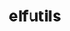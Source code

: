 ---
title: "elfutils"
layout: cache
categories: [package, develop-2024-06-09]
meta: {"versions": ["0.191"], "compilers": ["gcc@=10.2.1", "gcc@=11.1.0", "gcc@=11.4.0", "gcc@=7.3.1", "gcc@=7.5.0", "gcc@=9.4.0", "oneapi@=2024.0.0"], "oss": ["amzn2", "centos7", "ubuntu18.04", "ubuntu20.04", "ubuntu22.04"], "platforms": ["linux"], "targets": ["aarch64", "neoverse_n1", "neoverse_v1", "neoverse_v2", "ppc64le", "x86_64_v3"], "stacks": ["data-vis-sdk", "developer-tools-manylinux2014", "e4s", "e4s-neoverse-v2", "e4s-neoverse_v1", "e4s-oneapi", "e4s-power", "e4s-rocm-external", "radiuss", "radiuss-aws", "radiuss-aws-aarch64", "root", "tutorial"], "num_specs": 13, "num_specs_by_stack": {"root": 13, "e4s-power": 1, "e4s-rocm-external": 2, "tutorial": 1, "data-vis-sdk": 1, "e4s-neoverse_v1": 1, "developer-tools-manylinux2014": 1, "radiuss": 1, "e4s-oneapi": 1, "e4s-neoverse-v2": 1, "radiuss-aws-aarch64": 2, "e4s": 1, "radiuss-aws": 1}}
spec_details: [{"hash": "7ufnwyqp2xsgiolxnat6uwuhicmruypu", "compiler": "gcc@=9.4.0", "versions": ["0.191"], "os": "ubuntu20.04", "platform": "linux", "target": "ppc64le", "variants": ["build_system=autotools", "~debuginfod", "+exeprefix", "~nls"], "stacks": ["root", "e4s-power"], "size": "-", "tarball": "https://binaries.spack.io/develop-2024-06-09/build_cache/linux-ubuntu20.04-ppc64le/gcc-9.4.0/elfutils-0.191/linux-ubuntu20.04-ppc64le-gcc-9.4.0-elfutils-0.191-7ufnwyqp2xsgiolxnat6uwuhicmruypu.spack"}, {"hash": "m2fbj54frzstgut5qy5msqj3v7d6buxd", "compiler": "gcc@=11.4.0", "versions": ["0.191"], "os": "ubuntu22.04", "platform": "linux", "target": "x86_64_v3", "variants": ["build_system=autotools", "~debuginfod", "+exeprefix", "+nls"], "stacks": ["root", "e4s-rocm-external", "tutorial"], "size": "-", "tarball": "https://binaries.spack.io/develop-2024-06-09/build_cache/linux-ubuntu22.04-x86_64_v3/gcc-11.4.0/elfutils-0.191/linux-ubuntu22.04-x86_64_v3-gcc-11.4.0-elfutils-0.191-m2fbj54frzstgut5qy5msqj3v7d6buxd.spack"}, {"hash": "l3ihtvphea6t7x2duibrx2ojdlkf3pb7", "compiler": "gcc@=11.1.0", "versions": ["0.191"], "os": "ubuntu20.04", "platform": "linux", "target": "x86_64_v3", "variants": ["build_system=autotools", "~debuginfod", "+exeprefix", "+nls"], "stacks": ["data-vis-sdk", "root"], "size": "-", "tarball": "https://binaries.spack.io/develop-2024-06-09/build_cache/linux-ubuntu20.04-x86_64_v3/gcc-11.1.0/elfutils-0.191/linux-ubuntu20.04-x86_64_v3-gcc-11.1.0-elfutils-0.191-l3ihtvphea6t7x2duibrx2ojdlkf3pb7.spack"}, {"hash": "jn2kai7rqzlcaolkau6jy2phuxck4fwh", "compiler": "gcc@=11.4.0", "versions": ["0.191"], "os": "ubuntu22.04", "platform": "linux", "target": "neoverse_v1", "variants": ["build_system=autotools", "~debuginfod", "+exeprefix", "~nls"], "stacks": ["e4s-neoverse_v1", "root"], "size": "-", "tarball": "https://binaries.spack.io/develop-2024-06-09/build_cache/linux-ubuntu22.04-neoverse_v1/gcc-11.4.0/elfutils-0.191/linux-ubuntu22.04-neoverse_v1-gcc-11.4.0-elfutils-0.191-jn2kai7rqzlcaolkau6jy2phuxck4fwh.spack"}, {"hash": "6bf5lkbbg6n4ylurmco5twbd7em66y7q", "compiler": "gcc@=10.2.1", "versions": ["0.191"], "os": "centos7", "platform": "linux", "target": "x86_64_v3", "variants": ["build_system=autotools", "+debuginfod", "+exeprefix", "+nls"], "stacks": ["root", "developer-tools-manylinux2014"], "size": "-", "tarball": "https://binaries.spack.io/develop-2024-06-09/build_cache/linux-centos7-x86_64_v3/gcc-10.2.1/elfutils-0.191/linux-centos7-x86_64_v3-gcc-10.2.1-elfutils-0.191-6bf5lkbbg6n4ylurmco5twbd7em66y7q.spack"}, {"hash": "5djshfmvltfxd4gjllfnzum2xe3tqgpn", "compiler": "gcc@=7.5.0", "versions": ["0.191"], "os": "ubuntu18.04", "platform": "linux", "target": "x86_64_v3", "variants": ["build_system=autotools", "~debuginfod", "+exeprefix", "+nls"], "stacks": ["radiuss", "root"], "size": "-", "tarball": "https://binaries.spack.io/develop-2024-06-09/build_cache/linux-ubuntu18.04-x86_64_v3/gcc-7.5.0/elfutils-0.191/linux-ubuntu18.04-x86_64_v3-gcc-7.5.0-elfutils-0.191-5djshfmvltfxd4gjllfnzum2xe3tqgpn.spack"}, {"hash": "ztfwlir7g5eq3zhkmeexusdinikxawse", "compiler": "oneapi@=2024.0.0", "versions": ["0.191"], "os": "ubuntu22.04", "platform": "linux", "target": "x86_64_v3", "variants": ["build_system=autotools", "~debuginfod", "+exeprefix", "~nls"], "stacks": ["root", "e4s-oneapi"], "size": "-", "tarball": "https://binaries.spack.io/develop-2024-06-09/build_cache/linux-ubuntu22.04-x86_64_v3/oneapi-2024.0.0/elfutils-0.191/linux-ubuntu22.04-x86_64_v3-oneapi-2024.0.0-elfutils-0.191-ztfwlir7g5eq3zhkmeexusdinikxawse.spack"}, {"hash": "ml6tsl2c3wihhy2m7sdkfd3io3cxunma", "compiler": "gcc@=11.4.0", "versions": ["0.191"], "os": "ubuntu22.04", "platform": "linux", "target": "neoverse_v2", "variants": ["build_system=autotools", "~debuginfod", "+exeprefix", "~nls"], "stacks": ["e4s-neoverse-v2", "root"], "size": "-", "tarball": "https://binaries.spack.io/develop-2024-06-09/build_cache/linux-ubuntu22.04-neoverse_v2/gcc-11.4.0/elfutils-0.191/linux-ubuntu22.04-neoverse_v2-gcc-11.4.0-elfutils-0.191-ml6tsl2c3wihhy2m7sdkfd3io3cxunma.spack"}, {"hash": "n5jl3gjab25hp36dkpu2yza2es7taqp7", "compiler": "gcc@=7.3.1", "versions": ["0.191"], "os": "amzn2", "platform": "linux", "target": "neoverse_n1", "variants": ["build_system=autotools", "~debuginfod", "+exeprefix", "+nls"], "stacks": ["root", "radiuss-aws-aarch64"], "size": "-", "tarball": "https://binaries.spack.io/develop-2024-06-09/build_cache/linux-amzn2-neoverse_n1/gcc-7.3.1/elfutils-0.191/linux-amzn2-neoverse_n1-gcc-7.3.1-elfutils-0.191-n5jl3gjab25hp36dkpu2yza2es7taqp7.spack"}, {"hash": "6tceppuqvs7mcfiy7zoq35mtyaese5vt", "compiler": "gcc@=7.3.1", "versions": ["0.191"], "os": "amzn2", "platform": "linux", "target": "aarch64", "variants": ["build_system=autotools", "~debuginfod", "+exeprefix", "+nls"], "stacks": ["root", "radiuss-aws-aarch64"], "size": "-", "tarball": "https://binaries.spack.io/develop-2024-06-09/build_cache/linux-amzn2-aarch64/gcc-7.3.1/elfutils-0.191/linux-amzn2-aarch64-gcc-7.3.1-elfutils-0.191-6tceppuqvs7mcfiy7zoq35mtyaese5vt.spack"}, {"hash": "5svj44rowzqou23r6g4uzvfl4ysc5exr", "compiler": "gcc@=11.4.0", "versions": ["0.191"], "os": "ubuntu22.04", "platform": "linux", "target": "x86_64_v3", "variants": ["build_system=autotools", "~debuginfod", "+exeprefix", "~nls"], "stacks": ["root", "e4s"], "size": "-", "tarball": "https://binaries.spack.io/develop-2024-06-09/build_cache/linux-ubuntu22.04-x86_64_v3/gcc-11.4.0/elfutils-0.191/linux-ubuntu22.04-x86_64_v3-gcc-11.4.0-elfutils-0.191-5svj44rowzqou23r6g4uzvfl4ysc5exr.spack"}, {"hash": "75gdzac56m7ok7zdpokinkgbdbh5wwbi", "compiler": "gcc@=11.4.0", "versions": ["0.191"], "os": "ubuntu22.04", "platform": "linux", "target": "x86_64_v3", "variants": ["build_system=autotools", "~debuginfod", "+exeprefix", "~nls"], "stacks": ["root", "e4s-rocm-external"], "size": "-", "tarball": "https://binaries.spack.io/develop-2024-06-09/build_cache/linux-ubuntu22.04-x86_64_v3/gcc-11.4.0/elfutils-0.191/linux-ubuntu22.04-x86_64_v3-gcc-11.4.0-elfutils-0.191-75gdzac56m7ok7zdpokinkgbdbh5wwbi.spack"}, {"hash": "gizlzbkgpcnjr7jjy2rz3fbhlpnoos3g", "compiler": "gcc@=7.3.1", "versions": ["0.191"], "os": "amzn2", "platform": "linux", "target": "x86_64_v3", "variants": ["build_system=autotools", "~debuginfod", "+exeprefix", "+nls"], "stacks": ["radiuss-aws", "root"], "size": "-", "tarball": "https://binaries.spack.io/develop-2024-06-09/build_cache/linux-amzn2-x86_64_v3/gcc-7.3.1/elfutils-0.191/linux-amzn2-x86_64_v3-gcc-7.3.1-elfutils-0.191-gizlzbkgpcnjr7jjy2rz3fbhlpnoos3g.spack"}]
---